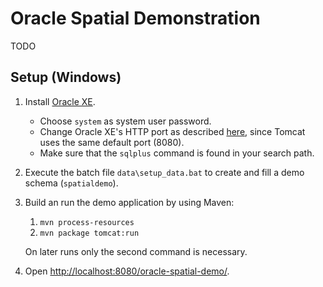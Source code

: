 Oracle Spatial Demonstration
============================

TODO

Setup (Windows)
---------------
1. Install [Oracle XE](http://www.oracle.com/technetwork/products/express-edition/overview/index.html).
   - Choose ``system`` as system user password.
   - Change Oracle XE's HTTP port as described [here](http://daust.blogspot.de/2006/01/xe-changing-default-http-port.html), since Tomcat uses the same default port (8080).
   - Make sure that the ``sqlplus`` command is found in your search path.
2. Execute the batch file ``data\setup_data.bat`` to create and fill a demo schema (``spatialdemo``).
3. Build an run the demo application by using Maven:
   1. ``mvn process-resources``
   2. ``mvn package tomcat:run``

   On later runs only the second command is necessary.
4. Open [http://localhost:8080/oracle-spatial-demo/](http://localhost:8080/oracle-spatial-demo/).